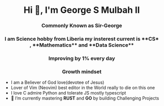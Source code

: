 <h1 align="center">Hi 👋, I'm George S Mulbah II</h1>
<h3 align="center">Commonly Known as Sir-George</h3>
<h3 align="center">I am Science hobby from Liberia my insterest current is **CS* , **Mathematics** and **Data Science**</h3>
<h3 align="center">Improving by 1% every day</h3>
<h3 align="center">Growth mindset</h3>


- I am a Believer of God love(devotee of Jesus)
- Lover of Vim (Neovim) best editor in the World really to die on this one
- I love C admire Python and tolerate JS mostly typescript
- 🌱 I’m currently mastering **RUST** and **GO** by building Challenging Projects

